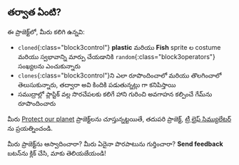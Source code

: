 ## తర్వాత ఏంటి?

ఈ ప్రాజెక్ట్‌లో, మీరు కలిగి ఉన్నవి:
+ `cloned`{:class="block3control"} **plastic** మరియు **Fish** sprite ల costume మరియు స్వభావాన్ని మార్పు చేయడానికి `random`{:class="block3operators"} సంఖ్యలను ఎంచుకున్నారు
+ `clones`{:class="block3control"}ని ఎలా రూపొందించాలో మరియు తొలగించాలో తెలుసుకున్నారు, తద్వారా అవి కిందికి పడుతున్నట్లు గా కనిపిస్తాయి
+ సముద్రాల్లో ప్లాస్టిక్ వల్ల సొరచేపలకు కలిగే హాని గురించి అవగాహన కల్పించే గేమ్‌ను రూపొందించారు

మీరు [Protect our planet](https://projects.raspberrypi.org/te-IN/pathways/protect-our-planet) ప్రాజెక్ట్‌లను చూస్తున్నట్టయితే, తదుపరి ప్రాజెక్ట్, [ట్రీ లైఫ్ సిమ్యులేటర్](https://projects.raspberrypi.org/te-IN/projects/tree-life-simulator) ను ప్రయత్నించండి.

మీరు ప్రాజెక్ట్‌ను ఆస్వాదించారా? మీరు ఏదైనా పొరపాటును గుర్తించారా? **Send feedback** బటన్‌ను క్లిక్ చేసి, మాకు తెలియజేయండి!
